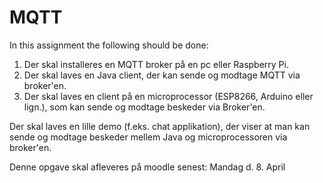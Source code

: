 # MQTT
In this assignment the following should be done: 
  1. Der skal installeres en MQTT broker på en pc eller Raspberry Pi.
  2. Der skal laves en Java client, der kan sende og modtage MQTT via broker'en.
  3. Der skal laves en client på en microprocessor (ESP8266, Arduino eller lign.), som kan sende og modtage beskeder via Broker'en.

Der skal laves en lille demo (f.eks. chat applikation), der viser at man kan sende og modtage beskeder mellem Java og microprocessoren via broker'en.

Denne opgave skal afleveres på moodle senest: Mandag d. 8. April

